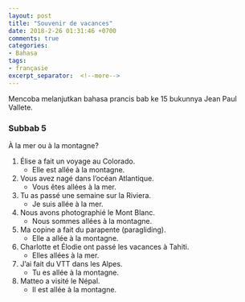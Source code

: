 ```yaml
---
layout: post
title: "Souvenir de vacances"
date: 2018-2-26 01:31:46 +0700
comments: true
categories: 
- Bahasa
tags:
- françasie
excerpt_separator:  <!--more-->
---
```


Mencoba melanjutkan bahasa prancis bab ke 15 bukunnya Jean Paul Vallete.

### Subbab 5
À la mer ou à la montagne?
1. Élise a fait un voyage au Colorado.
   - Elle est allée à la montagne.
2. Vous avez nagé dans l’océan Atlantique.
   - Vous êtes allées à la mer.
3. Tu as passé une semaine sur la Riviera.
   - Je suis allée à la mer.
4. Nous avons photographié le Mont Blanc.
   - Nous sommes allées à la montagne.
5. Ma copine a fait du parapente (paragliding).
   - Elle a allée à la montagne.
6. Charlotte et Élodie ont passé les vacances à Tahiti.
   - Elles allées à la mer.
7. J’ai fait du VTT dans les Alpes.
   - Tu es allée à la montagne. 
8. Matteo a visité le Népal.
   - Il est allée à la montagne.
